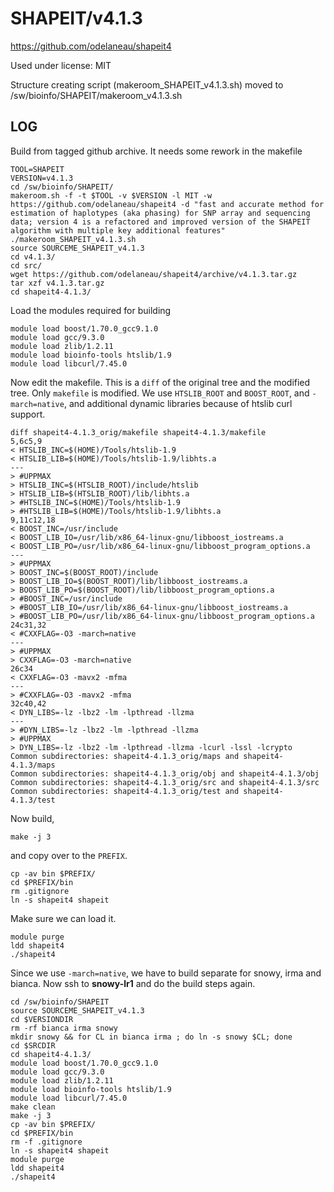 SHAPEIT/v4.1.3
========================

<https://github.com/odelaneau/shapeit4>

Used under license:
MIT

Structure creating script (makeroom_SHAPEIT_v4.1.3.sh) moved to /sw/bioinfo/SHAPEIT/makeroom_v4.1.3.sh


LOG
---

Build from tagged github archive.  It needs some rework in the makefile

    TOOL=SHAPEIT
    VERSION=v4.1.3
    cd /sw/bioinfo/SHAPEIT/
    makeroom.sh -f -t $TOOL -v $VERSION -l MIT -w https://github.com/odelaneau/shapeit4 -d "fast and accurate method for estimation of haplotypes (aka phasing) for SNP array and sequencing data; version 4 is a refactored and improved version of the SHAPEIT algorithm with multiple key additional features"
    ./makeroom_SHAPEIT_v4.1.3.sh 
    source SOURCEME_SHAPEIT_v4.1.3 
    cd v4.1.3/
    cd src/
    wget https://github.com/odelaneau/shapeit4/archive/v4.1.3.tar.gz
    tar xzf v4.1.3.tar.gz 
    cd shapeit4-4.1.3/

Load the modules required for building

    module load boost/1.70.0_gcc9.1.0
    module load gcc/9.3.0
    module load zlib/1.2.11
    module load bioinfo-tools htslib/1.9
    module load libcurl/7.45.0

Now edit the makefile.  This is a `diff` of the original tree and the modified
tree.  Only `makefile` is modified.  We use `HTSLIB_ROOT` and `BOOST_ROOT`, and
`-march=native`, and additional dynamic libraries because of htslib curl
support.

    diff shapeit4-4.1.3_orig/makefile shapeit4-4.1.3/makefile
    5,6c5,9
    < HTSLIB_INC=$(HOME)/Tools/htslib-1.9
    < HTSLIB_LIB=$(HOME)/Tools/htslib-1.9/libhts.a
    ---
    > #UPPMAX
    > HTSLIB_INC=$(HTSLIB_ROOT)/include/htslib
    > HTSLIB_LIB=$(HTSLIB_ROOT)/lib/libhts.a
    > #HTSLIB_INC=$(HOME)/Tools/htslib-1.9
    > #HTSLIB_LIB=$(HOME)/Tools/htslib-1.9/libhts.a
    9,11c12,18
    < BOOST_INC=/usr/include
    < BOOST_LIB_IO=/usr/lib/x86_64-linux-gnu/libboost_iostreams.a
    < BOOST_LIB_PO=/usr/lib/x86_64-linux-gnu/libboost_program_options.a
    ---
    > #UPPMAX
    > BOOST_INC=$(BOOST_ROOT)/include
    > BOOST_LIB_IO=$(BOOST_ROOT)/lib/libboost_iostreams.a
    > BOOST_LIB_PO=$(BOOST_ROOT)/lib/libboost_program_options.a
    > #BOOST_INC=/usr/include
    > #BOOST_LIB_IO=/usr/lib/x86_64-linux-gnu/libboost_iostreams.a
    > #BOOST_LIB_PO=/usr/lib/x86_64-linux-gnu/libboost_program_options.a
    24c31,32
    < #CXXFLAG=-O3 -march=native
    ---
    > #UPPMAX
    > CXXFLAG=-O3 -march=native
    26c34
    < CXXFLAG=-O3 -mavx2 -mfma 
    ---
    > #CXXFLAG=-O3 -mavx2 -mfma 
    32c40,42
    < DYN_LIBS=-lz -lbz2 -lm -lpthread -llzma
    ---
    > #DYN_LIBS=-lz -lbz2 -lm -lpthread -llzma
    > #UPPMAX
    > DYN_LIBS=-lz -lbz2 -lm -lpthread -llzma -lcurl -lssl -lcrypto
    Common subdirectories: shapeit4-4.1.3_orig/maps and shapeit4-4.1.3/maps
    Common subdirectories: shapeit4-4.1.3_orig/obj and shapeit4-4.1.3/obj
    Common subdirectories: shapeit4-4.1.3_orig/src and shapeit4-4.1.3/src
    Common subdirectories: shapeit4-4.1.3_orig/test and shapeit4-4.1.3/test

Now build,

    make -j 3

and copy over to the `PREFIX`.

    cp -av bin $PREFIX/
    cd $PREFIX/bin
    rm .gitignore 
    ln -s shapeit4 shapeit

Make sure we can load it.

    module purge
    ldd shapeit4
    ./shapeit4

Since we use `-march=native`, we have to build separate for snowy, irma and
bianca.  Now ssh to **snowy-lr1** and do the build steps again.

    cd /sw/bioinfo/SHAPEIT
    source SOURCEME_SHAPEIT_v4.1.3 
    cd $VERSIONDIR
    rm -rf bianca irma snowy
    mkdir snowy && for CL in bianca irma ; do ln -s snowy $CL; done
    cd $SRCDIR
    cd shapeit4-4.1.3/
    module load boost/1.70.0_gcc9.1.0
    module load gcc/9.3.0
    module load zlib/1.2.11
    module load bioinfo-tools htslib/1.9
    module load libcurl/7.45.0
    make clean
    make -j 3
    cp -av bin $PREFIX/
    cd $PREFIX/bin
    rm -f .gitignore 
    ln -s shapeit4 shapeit
    module purge
    ldd shapeit4
    ./shapeit4

